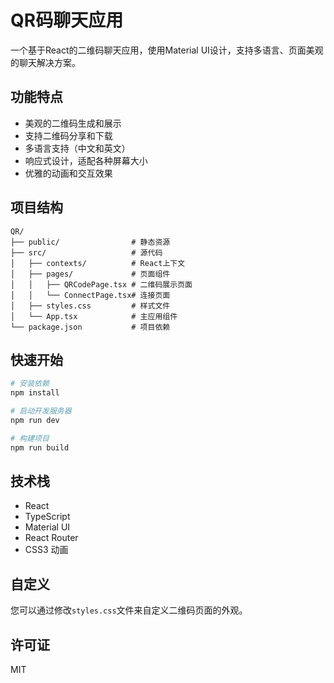 # QR码聊天应用

一个基于React的二维码聊天应用，使用Material UI设计，支持多语言、页面美观的聊天解决方案。

## 功能特点

- 美观的二维码生成和展示
- 支持二维码分享和下载
- 多语言支持（中文和英文）
- 响应式设计，适配各种屏幕大小
- 优雅的动画和交互效果

## 项目结构

```
QR/
├── public/                # 静态资源
├── src/                   # 源代码
│   ├── contexts/          # React上下文
│   ├── pages/             # 页面组件
│   │   ├── QRCodePage.tsx # 二维码展示页面
│   │   └── ConnectPage.tsx# 连接页面
│   ├── styles.css         # 样式文件
│   └── App.tsx            # 主应用组件
└── package.json           # 项目依赖
```

## 快速开始

```bash
# 安装依赖
npm install

# 启动开发服务器
npm run dev

# 构建项目
npm run build
```

## 技术栈

- React
- TypeScript
- Material UI
- React Router
- CSS3 动画

## 自定义

您可以通过修改`styles.css`文件来自定义二维码页面的外观。

## 许可证

MIT